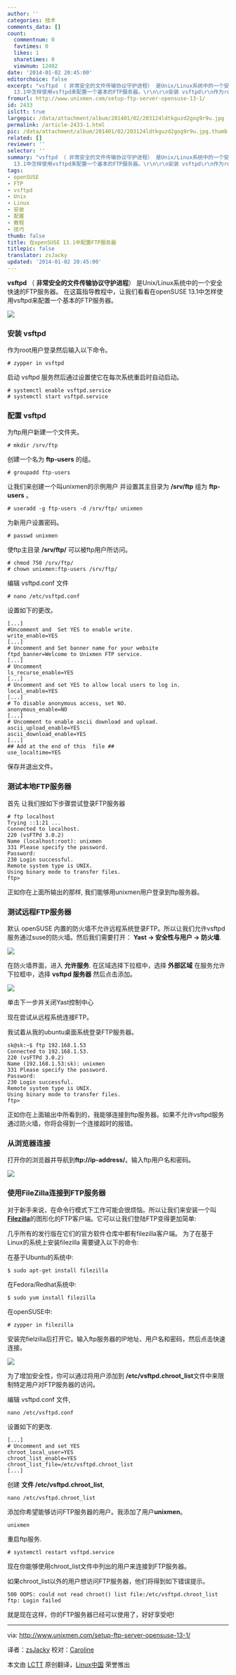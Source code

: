 ```yaml
---
author: ''
categories: 技术
comments_data: []
count:
  commentnum: 0
  favtimes: 0
  likes: 1
  sharetimes: 0
  viewnum: 12402
date: '2014-01-02 20:45:00'
editorchoice: false
excerpt: "vsftpd （ 非常安全的文件传输协议守护进程） 是Unix/Linux系统中的一个安全快速的FTP服务器。 在这篇指导教程中，让我们看看在openSUSE
  13.1中怎样使用vsftpd来配置一个基本的FTP服务器。\r\n\r\n安装 vsftpd\r\n作为root用  ..."
fromurl: http://www.unixmen.com/setup-ftp-server-opensuse-13-1/
id: 2433
islctt: true
largepic: /data/attachment/album/201401/02/203124ldtkguzd2gog9r9u.jpg
permalink: /article-2433-1.html
pic: /data/attachment/album/201401/02/203124ldtkguzd2gog9r9u.jpg.thumb.jpg
related: []
reviewer: ''
selector: ''
summary: "vsftpd （ 非常安全的文件传输协议守护进程） 是Unix/Linux系统中的一个安全快速的FTP服务器。 在这篇指导教程中，让我们看看在openSUSE
  13.1中怎样使用vsftpd来配置一个基本的FTP服务器。\r\n\r\n安装 vsftpd\r\n作为root用  ..."
tags:
- openSUSE
- FTP
- vsftpd
- Unix
- Linux
- 安装
- 配置
- 教程
- 技巧
thumb: false
title: 在openSUSE 13.1中配置FTP服务器
titlepic: false
translator: zsJacky
updated: '2014-01-02 20:45:00'
---
```


**vsftpd** （ **非常安全的文件传输协议守护进程**） 是Unix/Linux系统中的一个安全快速的FTP服务器。 在这篇指导教程中，让我们看看在openSUSE 13.1中怎样使用vsftpd来配置一个基本的FTP服务器。


![](/data/attachment/album/201401/02/203124ldtkguzd2gog9r9u.jpg)


### 安装 vsftpd


作为root用户登录然后输入以下命令。



```
# zypper in vsftpd

```

启动 vsftpd 服务然后通过设置使它在每次系统重启时自动启动。



```
# systemctl enable vsftpd.service
# systemctl start vsftpd.service

```

### 配置 vsftpd


为ftp用户新建一个文件夹。



```
# mkdir /srv/ftp

```

创建一个名为 **ftp-users** 的组。



```
# groupadd ftp-users

```

让我们来创建一个叫unixmen的示例用户 并设置其主目录为 **/srv/ftp** 组为 **ftp-users** 。



```
# useradd -g ftp-users -d /srv/ftp/ unixmen

```

为新用户设置密码。



```
# passwd unixmen

```

使ftp主目录 **/srv/ftp/** 可以被ftp用户所访问。



```
# chmod 750 /srv/ftp/
# chown unixmen:ftp-users /srv/ftp/

```

编辑 vsftpd.conf 文件



```
# nano /etc/vsftpd.conf

```

设置如下的更改。



```
[...]
#Uncomment and  Set YES to enable write.
write_enable=YES
[...]
# Uncomment and Set banner name for your website
ftpd_banner=Welcome to Unixmen FTP service.
[...]
# Uncomment
ls_recurse_enable=YES
[...]
# Uncomment and set YES to allow local users to log in.
local_enable=YES
[...]
# To disable anonymous access, set NO.
anonymous_enable=NO
[...]
# Uncomment to enable ascii download and upload.
ascii_upload_enable=YES
ascii_download_enable=YES
[...]
## Add at the end of this  file ##
use_localtime=YES

```

保存并退出文件。


### 测试本地FTP服务器


首先 让我们按如下步骤尝试登录FTP服务器



```
# ftp localhost
Trying ::1:21 ...
Connected to localhost.
220 (vsFTPd 3.0.2)
Name (localhost:root): unixmen
331 Please specify the password.
Password: 
230 Login successful.
Remote system type is UNIX.
Using binary mode to transfer files.
ftp>

```

正如你在上面所输出的那样, 我们能够用unixmen用户登录到ftp服务器。


### 测试远程FTP服务器


默认 openSUSE 内置的防火墙不允许远程系统登录FTP。所以让我们允许vsftpd服务通过suse的防火墙。然后我们需要打开： **Yast -> 安全性与用户 -> 防火墙**.


![](/data/attachment/album/201401/02/203137xxy1yr1nnz4b219u.jpg)


在防火墙界面，进入 **允许服务**. 在区域选择下拉框中，选择 **外部区域** 在服务允许下拉框中，选择 **vsftpd 服务器** 然后点击添加。


![](/data/attachment/album/201401/02/203139zsah1zwss8aghbb3.jpg)


单击下一步并关闭Yast控制中心


现在尝试从远程系统连接FTP。


我试着从我的ubuntu桌面系统登录FTP服务器。



```
sk@sk:~$ ftp 192.168.1.53
Connected to 192.168.1.53.
220 (vsFTPd 3.0.2)
Name (192.168.1.53:sk): unixmen
331 Please specify the password.
Password:
230 Login successful.
Remote system type is UNIX.
Using binary mode to transfer files.
ftp>

```

正如你在上面输出中所看到的，我能够连接到ftp服务器。如果不允许vsftpd服务通过防火墙，你将会得到一个连接超时的报错。


### 从浏览器连接


打开你的浏览器并导航到**ftp://ip-address/**。输入ftp用户名和密码。


![](/data/attachment/album/201401/02/203141oyhh1jfz81eqet18.jpg)


### 使用FileZilla连接到FTP服务器


对于新手来说，在命令行模式下工作可能会很烦恼。所以让我们来安装一个叫[**Filezilla**](https://filezilla-project.org/)的图形化的FTP客户端。它可以让我们登陆FTP变得更加简单:


几乎所有的发行版在它们的官方软件仓库中都有filezilla客户端。 为了在基于Linux的系统上安装filezilla 需要键入以下的命令:


在基于Ubuntu的系统中:



```
$ sudo apt-get install filezilla

```

在Fedora/Redhat系统中:



```
$ sudo yum install filezilla

```

在openSUSE中:



```
# zypper in filezilla

```

安装完fielzilla后打开它。输入ftp服务器的IP地址、用户名和密码，然后点击快速连接。


![](/data/attachment/album/201401/02/203143o5k4o4p5o5zcgz1r.jpg)


为了增加安全性，你可以通过将用户添加到 **/etc/vsftpd.chroot\_list**文件中来限制特定用户对FTP服务器的访问。


编辑 vsftpd.conf 文件,



```
nano /etc/vsftpd.conf

```

设置如下的更改.



```
[...]
# Uncomment and set YES
chroot_local_user=YES
chroot_list_enable=YES
chroot_list_file=/etc/vsftpd.chroot_list
[...]

```

创建 **文件 /etc/vsftpd.chroot\_list**,



```
nano /etc/vsftpd.chroot_list

```

添加你希望能够访问FTP服务器的用户。我添加了用户**unixmen**。



```
unixmen

```

重启ftp服务.



```
# systemctl restart vsftpd.service

```

现在你能够使用chroot\_list文件中列出的用户来连接到FTP服务器。


如果chroot\_list以外的用户想访问FTP服务器，他们将得到如下错误提示。



```
500 OOPS: could not read chroot() list file:/etc/vsftpd.chroot_list
ftp: Login failed

```

就是现在这样，你的FTP服务器已经可以使用了，好好享受吧!




---


via: <http://www.unixmen.com/setup-ftp-server-opensuse-13-1/>


译者：[zsJacky](https://github.com/zsJacky) 校对：[Caroline](https://github.com/carolinewuyan)


本文由 [LCTT](https://github.com/LCTT/TranslateProject) 原创翻译，[Linux中国](http://linux.cn/) 荣誉推出